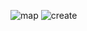 ![map](https://github.com/user-attachments/assets/a417b971-23c8-463c-a3bf-fe1e81e4dd86)
![create](https://github.com/user-attachments/assets/331b09b8-c1bf-4710-8044-cbc7b7cbda7d)

